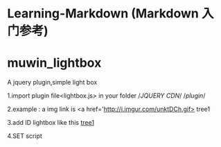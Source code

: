 
Learning-Markdown (Markdown 入门参考)
===================================
# muwin_lightbox
A jquery plugin,simple light box

1.import plugin file<lightbox.js> in your folder
     <script src='http://ajax.googleapis.com/ajax/libs/jquery/1.11.1/jquery.min.js'></script>/*JQUERY CDN*/
     <script src='js/lightbox.js'></script>/*plugin*/

2.example : a img link is
  <a href='http://i.imgur.com/unktDCh.gif>
      tree1
  </a>
  
3.add ID lightbox like this
  <a href='http://i.imgur.com/unktDCh.gif' id='lightbox'>
      tree1
    </a>

4.SET script
  <script>
    $(function(){
	    $('#lightbox').my_lightbox();
    });
   </script>
